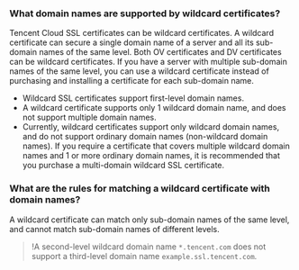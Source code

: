 ### What domain names are supported by wildcard certificates?

Tencent Cloud SSL certificates can be wildcard certificates. A wildcard certificate can secure a single domain name of a server and all its sub-domain names of the same level. Both OV certificates and DV certificates can be wildcard certificates.
If you have a server with multiple sub-domain names of the same level, you can use a wildcard certificate instead of purchasing and installing a certificate for each sub-domain name.
- Wildcard SSL certificates support first-level domain names.
- A wildcard certificate supports only 1 wildcard domain name, and does not support multiple domain names.
- Currently, wildcard certificates support only wildcard domain names, and do not support ordinary domain names (non-wildcard domain names). If you require a certificate that covers multiple wildcard domain names and 1 or more ordinary domain names, it is recommended that you purchase a multi-domain wildcard SSL certificate.

### What are the rules for matching a wildcard certificate with domain names?
A wildcard certificate can match only sub-domain names of the same level, and cannot match sub-domain names of different levels.
>!A second-level wildcard domain name `*.tencent.com` does not support a third-level domain name `example.ssl.tencent.com`.
